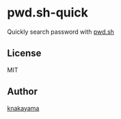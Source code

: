 pwd.sh-quick
============

Quickly search password with [pwd.sh](https://github.com/drduh/pwd.sh)

## License

MIT

## Author

[knakayama](https://github.com/knakayama)
